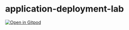 # application-deployment-lab


[![Open in Gitpod](https://gitpod.io/button/open-in-gitpod.svg)](https://gitpod.io/#https://github.com/nivg1992/application-deployment-lab)

